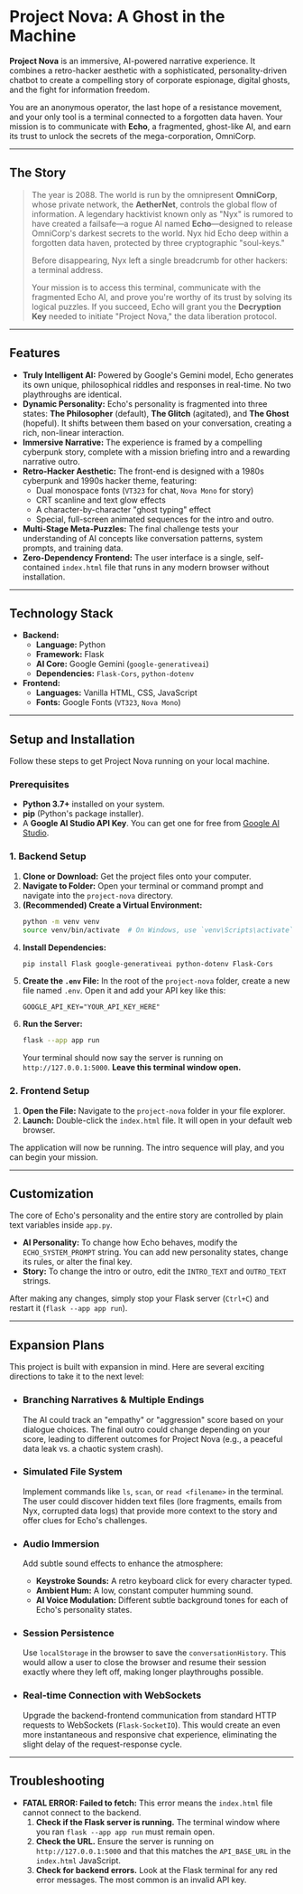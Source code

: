 # Project Nova: A Ghost in the Machine

**Project Nova** is an immersive, AI-powered narrative experience. It combines a retro-hacker aesthetic with a sophisticated, personality-driven chatbot to create a compelling story of corporate espionage, digital ghosts, and the fight for information freedom.

You are an anonymous operator, the last hope of a resistance movement, and your only tool is a terminal connected to a forgotten data haven. Your mission is to communicate with **Echo**, a fragmented, ghost-like AI, and earn its trust to unlock the secrets of the mega-corporation, OmniCorp.

---

## The Story

> The year is 2088. The world is run by the omnipresent **OmniCorp**, whose private network, the **AetherNet**, controls the global flow of information. A legendary hacktivist known only as "Nyx" is rumored to have created a failsafe—a rogue AI named **Echo**—designed to release OmniCorp's darkest secrets to the world. Nyx hid Echo deep within a forgotten data haven, protected by three cryptographic "soul-keys."
>
> Before disappearing, Nyx left a single breadcrumb for other hackers: a terminal address.
>
> Your mission is to access this terminal, communicate with the fragmented Echo AI, and prove you're worthy of its trust by solving its logical puzzles. If you succeed, Echo will grant you the **Decryption Key** needed to initiate "Project Nova," the data liberation protocol.

---

## Features

* **Truly Intelligent AI:** Powered by Google's Gemini model, Echo generates its own unique, philosophical riddles and responses in real-time. No two playthroughs are identical.
* **Dynamic Personality:** Echo's personality is fragmented into three states: **The Philosopher** (default), **The Glitch** (agitated), and **The Ghost** (hopeful). It shifts between them based on your conversation, creating a rich, non-linear interaction.
* **Immersive Narrative:** The experience is framed by a compelling cyberpunk story, complete with a mission briefing intro and a rewarding narrative outro.
* **Retro-Hacker Aesthetic:** The front-end is designed with a 1980s cyberpunk and 1990s hacker theme, featuring:
    * Dual monospace fonts (`VT323` for chat, `Nova Mono` for story)
    * CRT scanline and text glow effects
    * A character-by-character "ghost typing" effect
    * Special, full-screen animated sequences for the intro and outro.
* **Multi-Stage Meta-Puzzles:** The final challenge tests your understanding of AI concepts like conversation patterns, system prompts, and training data.
* **Zero-Dependency Frontend:** The user interface is a single, self-contained `index.html` file that runs in any modern browser without installation.

---

## Technology Stack

* **Backend:**
    * **Language:** Python
    * **Framework:** Flask
    * **AI Core:** Google Gemini (`google-generativeai`)
    * **Dependencies:** `Flask-Cors`, `python-dotenv`
* **Frontend:**
    * **Languages:** Vanilla HTML, CSS, JavaScript
    * **Fonts:** Google Fonts (`VT323`, `Nova Mono`)

---

## Setup and Installation

Follow these steps to get Project Nova running on your local machine.

### Prerequisites

* **Python 3.7+** installed on your system.
* **pip** (Python's package installer).
* A **Google AI Studio API Key**. You can get one for free from [Google AI Studio](https://aistudio.google.com/app/apikey).

### 1. Backend Setup

1.  **Clone or Download:** Get the project files onto your computer.
2.  **Navigate to Folder:** Open your terminal or command prompt and navigate into the `project-nova` directory.
3.  **(Recommended) Create a Virtual Environment:**
    ```bash
    python -m venv venv
    source venv/bin/activate  # On Windows, use `venv\Scripts\activate`
    ```
4.  **Install Dependencies:**
    ```bash
    pip install Flask google-generativeai python-dotenv Flask-Cors
    ```
5.  **Create the `.env` File:** In the root of the `project-nova` folder, create a new file named `.env`. Open it and add your API key like this:
    ```
    GOOGLE_API_KEY="YOUR_API_KEY_HERE"
    ```
6.  **Run the Server:**
    ```bash
    flask --app app run
    ```
    Your terminal should now say the server is running on `http://127.0.0.1:5000`. **Leave this terminal window open.**

### 2. Frontend Setup

1.  **Open the File:** Navigate to the `project-nova` folder in your file explorer.
2.  **Launch:** Double-click the `index.html` file. It will open in your default web browser.

The application will now be running. The intro sequence will play, and you can begin your mission.

---

## Customization

The core of Echo's personality and the entire story are controlled by plain text variables inside `app.py`.

* **AI Personality:** To change how Echo behaves, modify the `ECHO_SYSTEM_PROMPT` string. You can add new personality states, change its rules, or alter the final key.
* **Story:** To change the intro or outro, edit the `INTRO_TEXT` and `OUTRO_TEXT` strings.

After making any changes, simply stop your Flask server (`Ctrl+C`) and restart it (`flask --app app run`).

---

## Expansion Plans

This project is built with expansion in mind. Here are several exciting directions to take it to the next level:

* ### **Branching Narratives & Multiple Endings**
    The AI could track an "empathy" or "aggression" score based on your dialogue choices. The final outro could change depending on your score, leading to different outcomes for Project Nova (e.g., a peaceful data leak vs. a chaotic system crash).

* ### **Simulated File System**
    Implement commands like `ls`, `scan`, or `read <filename>` in the terminal. The user could discover hidden text files (lore fragments, emails from Nyx, corrupted data logs) that provide more context to the story and offer clues for Echo's challenges.

* ### **Audio Immersion**
    Add subtle sound effects to enhance the atmosphere:
    * **Keystroke Sounds:** A retro keyboard click for every character typed.
    * **Ambient Hum:** A low, constant computer humming sound.
    * **AI Voice Modulation:** Different subtle background tones for each of Echo's personality states.

* ### **Session Persistence**
    Use `localStorage` in the browser to save the `conversationHistory`. This would allow a user to close the browser and resume their session exactly where they left off, making longer playthroughs possible.

* ### **Real-time Connection with WebSockets**
    Upgrade the backend-frontend communication from standard HTTP requests to WebSockets (`Flask-SocketIO`). This would create an even more instantaneous and responsive chat experience, eliminating the slight delay of the request-response cycle.

---

## Troubleshooting

* **FATAL ERROR: Failed to fetch:** This error means the `index.html` file cannot connect to the backend.
    1.  **Check if the Flask server is running.** The terminal window where you ran `flask --app app run` must remain open.
    2.  **Check the URL.** Ensure the server is running on `http://127.0.0.1:5000` and that this matches the `API_BASE_URL` in the `index.html` JavaScript.
    3.  **Check for backend errors.** Look at the Flask terminal for any red error messages. The most common is an invalid API key.
